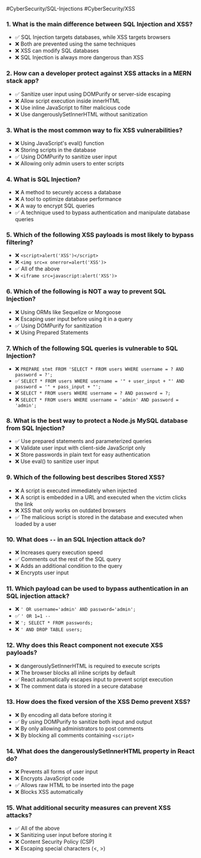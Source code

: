 #CyberSecurity/SQL-Injections #CyberSecurity/XSS

### 1. What is the main difference between SQL Injection and XSS?
- ✅ SQL Injection targets databases, while XSS targets browsers
- ❌ Both are prevented using the same techniques
- ❌ XSS can modify SQL databases
- ❌ SQL Injection is always more dangerous than XSS

### 2. How can a developer protect against XSS attacks in a MERN stack app?
- ✅ Sanitize user input using DOMPurify or server-side escaping
- ❌ Allow script execution inside innerHTML
- ❌ Use inline JavaScript to filter malicious code
- ❌ Use dangerouslySetInnerHTML without sanitization

### 3. What is the most common way to fix XSS vulnerabilities?
- ❌ Using JavaScript's eval() function
- ❌ Storing scripts in the database
- ✅ Using DOMPurify to sanitize user input
- ❌ Allowing only admin users to enter scripts

### 4. What is SQL Injection?
- ❌ A method to securely access a database
- ❌ A tool to optimize database performance
- ❌ A way to encrypt SQL queries
- ✅ A technique used to bypass authentication and manipulate database queries

### 5. Which of the following XSS payloads is most likely to bypass filtering?
- ❌  `<script>alert('XSS')</script>`
- ❌  `<img src=x onerror=alert('XSS')>`
- ✅ All of the above
- ❌  `<iframe src=javascript:alert('XSS')>`

### 6. Which of the following is NOT a way to prevent SQL Injection?
- ❌ Using ORMs like Sequelize or Mongoose
- ❌ Escaping user input before using it in a query
- ✅ Using DOMPurify for sanitization
- ❌ Using Prepared Statements

### 7. Which of the following SQL queries is vulnerable to SQL Injection?
- ❌  `PREPARE stmt FROM 'SELECT * FROM users WHERE username = ? AND password = ?';`
- ✅  `SELECT * FROM users WHERE username = '" + user_input + "' AND password = '" + pass_input + "';`
- ❌  `SELECT * FROM users WHERE username = ? AND password = ?;`
- ❌  `SELECT * FROM users WHERE username = 'admin' AND password = 'admin';`

### 8. What is the best way to protect a Node.js MySQL database from SQL Injection?
- ✅ Use prepared statements and parameterized queries
- ❌ Validate user input with client-side JavaScript only
- ❌ Store passwords in plain text for easy authentication
- ❌ Use eval() to sanitize user input

### 9. Which of the following best describes Stored XSS?
- ❌ A script is executed immediately when injected
- ❌ A script is embedded in a URL and executed when the victim clicks the link
- ❌ XSS that only works on outdated browsers
- ✅ The malicious script is stored in the database and executed when loaded by a user

### 10. What does `--` in an SQL Injection attack do?
- ❌ Increases query execution speed
- ✅ Comments out the rest of the SQL query
- ❌ Adds an additional condition to the query
- ❌ Encrypts user input

### 11. Which payload can be used to bypass authentication in an SQL injection attack?
- ❌  `' OR username='admin' AND password='admin';`
- ✅  `' OR 1=1 --`
- ❌  `'; SELECT * FROM passwords;`
- ❌  `' AND DROP TABLE users;`

### 12. Why does this React component not execute XSS payloads?
- ❌ dangerouslySetInnerHTML is required to execute scripts
- ❌ The browser blocks all inline scripts by default
- ✅ React automatically escapes input to prevent script execution
- ❌ The comment data is stored in a secure database

### 13. How does the fixed version of the XSS Demo prevent XSS?
- ❌ By encoding all data before storing it
- ✅ By using DOMPurify to sanitize both input and output
- ❌ By only allowing administrators to post comments
- ❌ By blocking all comments containing `<script>`

### 14. What does the dangerouslySetInnerHTML property in React do?
- ❌ Prevents all forms of user input
- ❌ Encrypts JavaScript code
- ✅ Allows raw HTML to be inserted into the page
- ❌ Blocks XSS automatically

### 15. What additional security measures can prevent XSS attacks?
- ✅ All of the above
- ❌ Sanitizing user input before storing it
- ❌ Content Security Policy (CSP)
- ❌ Escaping special characters (<, >)
